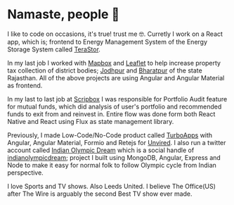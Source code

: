 # Namaste, people :pray:

I like to code on occasions, it's true! trust me :nerd_face:. Curretly I work on a React app, which is; frontend to Energy Management System of the Energy Storage System called [TeraStor](https://www.aesi-ess.com/terastor/).

In my last job I worked with [Mapbox](https://www.mapbox.com/) and [Leaflet](https://github.com/Leaflet/Leaflet) to help increase property tax collection of district bodies; [Jodhpur](https://nnjsouth.in/properties/map) and [Bharatpur](https://udtbharatpurmc.co.in/properties/map) of the state Rajasthan. All of the above projects are using Angular and Angular Material as frontend. 

In my last to last job at [Scripbox](scripbox.com) I was responsible for Portfolio Audit feature for mutual funds, which did analysis of user's portfolio and recommended funds to exit from and reinvest in. Entire flow was done form both React Native and React using Flux as state management library. 

Previously, I made Low-Code/No-Code product called [TurboApps](https://store.sap.com/dcp/en/product/display-0000059950_live_v1/Turbo%20Forms%20-%20Mobile%20Forms%20&%20Data%20Collection%20App) with Angular, Angular Material, Formio and Retejs for [Unvired](https://unvired.com). I also run a twitter account called [Indian Olympic Dream](https://twitter.com/olympic_indian) which is a social handle of [indianolympicdream](https://github.com/agrawalankush/indianolympicdream); project I built using MongoDB, Angular, Express and Node to make it easy for normal folk to follow Olympic cycle from Indian perspective. 

I love Sports and TV shows. Also Leeds United. I believe The Office(US) after The Wire is arguably the second Best TV show ever made.
<!--
![](thewire-all-in-the-game.gif)
-->

 
